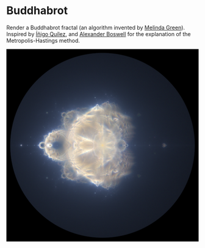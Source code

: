 # Buddhabrot

Render a Buddhabrot fractal (an algorithm invented by [Melinda Green][superliminal]).
Inspired by [Íñigo Quílez][iquilez], and [Alexander Boswell][steckles] for the explanation of the Metropolis-Hastings method.

![Preview Image](examples/sticker.png)

[iquilez]: http://iquilezles.org/www/articles/budhabrot/budhabrot.htm
[steckles]: http://www.steckles.com/buddha/
[superliminal]: http://superliminal.com/fractals/bbrot/bbrot.htm
